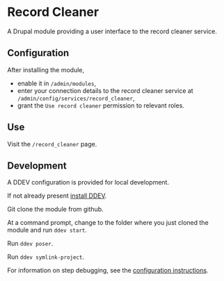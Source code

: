 Record Cleaner
==============

A Drupal module providing a user interface to the record cleaner service.

Configuration
-------------

After installing the module,

 - enable it in `/admin/modules`,
 - enter your connection details to the record cleaner service at
 `/admin/config/services/record_cleaner`,
 - grant the `Use record cleaner` permission to relevant roles.

Use
---

Visit the `/record_cleaner` page.

Development
-----------

A DDEV configuration is provided for local development.

If not already present
[install DDEV](https://ddev.readthedocs.io/en/stable/users/install/ddev-installation/).

Git clone the module from github.

At a command prompt, change to the folder where you just cloned the module and
run `ddev start`.

Run `ddev poser`.

Run `ddev symlink-project`.

For information on step debugging, see the
[configuration instructions](https://ddev.readthedocs.io/en/latest/users/debugging-profiling/step-debugging/).


